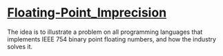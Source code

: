 # [Floating-Point_Imprecision](https://floating-point-imprecision.vercel.app/)

The idea is to illustrate a problem on all programming languages that implements IEEE 754 binary point floating numbers, and how the industry solves it.
